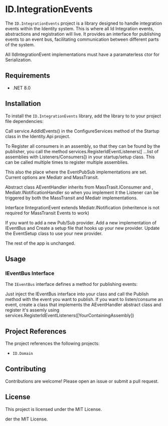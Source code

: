 ﻿# ID.IntegrationEvents

 The `ID.IntegrationEvents` project is a library designed to handle integration events within the Identity system. 
 This is where all Id Integration events, abstractions and registration will live.
 It provides an interface for publishing events to an event bus, facilitating communication between different parts of the system.

 All IIdIntegrationEvent implementations must have a paramaterless ctor for Serialization.

## Requirements

- .NET 8.0


## Installation

To install the `ID.IntegrationEvents` library, add the library to to your project file dependencies:

Call service.AddIdEvents() in the ConfigureServices method of the Startup class in the Identity.Api project.

To Register all consumers in an assembly, so that they can be found by the publisher, you call
the method services.RegisterIdEventListeners([ ...list of assemblies with Listeners/Consumers]) in your startup/setup class.
This can be called multiple times to register multiple assemblies.


This also the place where the EventPubSub implementations are set.
Current options are Mediatr and MassTransit.

Abstract class AEventHandler<T> inherits from  MassTrasit.IConsumer<T> and , Mediatr.INotificationHandler<T>
so when you implement it the Listener can be triggered by both the MassTransit and Mediatr implementations.

Interface IIntegrationEvent extends Mediatr.INotification (inheritence is not required for MassTransit Events to work)

If you want to add a new Pub/Sub provider. Add a new implementation of IEventBus and Create a setup file that hooks up your new provider.
Update the EventSetup class to use your new provider.

The rest of the app is unchanged.



## Usage

### IEventBus Interface

The `IEventBus` interface defines a method for publishing events:

Just inject the IEventBus interface into your class and call the Publish method with the event you want to publish.
If you want to listen/consume an event, create a class that implements the AEventHandler<T> abstract class and register it's assemly using services.RegisterIdEventListeners([YourContainingAssembly])


## Project References

The project references the following projects:

- `ID.Domain`

## Contributing

Contributions are welcome! Please open an issue or submit a pull request.

## License

This project is licensed under the MIT License.

der the MIT License.